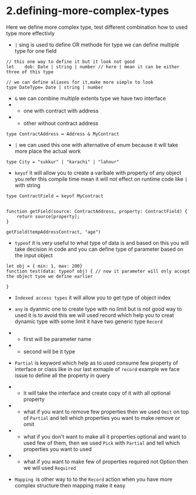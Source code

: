 # 2.defining-more-complex-types

Here we define more complex type, test different combination how to used type more effectivly

- `|` sing is used to define OR methode for type we can define multiple type for one field

```
// this one way to define it but it look not good
let    dob: Date | string | number // here | mean it can be either three of this type

// we can define aliases for it,make more simple to look
type DateType= Date | string | number

```

- `&` we can combine multiple extents type we have two interface
- - one with contract with address
- - other without contract address

```
type ContractAddress = Address & MyContract

```

- `|` we can used this one with alternative of enum because it will take more place the actual work

```
type City = "sukkur" | "karachi" | "lahour"

```

- `keyof` it will allow you to create a varibale with property of any object you refer this compile time mean it will not effect on runtime code like `|` with string

```
type ContractField = keyof MyContract


function getField(source: ContractAddress, property: ContractField) {
    return source[property];
}

getField(tempAddressContract, "age")

```

- `typeof` it is very useful to what type of data is and based on this you will take decision in code and you can define type of parameter based on the input object

```
let obj = { min: 1, max: 200}
function test(data: typeof obj) { // now it parameter will only accept the object tyoe we define earlier

}
```

- `Indexed access types` it will allow you to get type of object index

- `any` is dyanmic one to create type with no limit but is not good way to used it is to avoid this we will used record which help you to creat dynamic type with some limit it have two generic type `Record`
- - first will be parameter name
- - second will be it type

- `Partial` is keyword which help as to used consume few property of interface or class like in our last exmaple of `record` example we face issue to define all the property in query
- - it will take the interface and create copy of it with all optional property
- - what if you want to remove few properties then we used `Omit` on top of `Partial` and tell which properties you want to make remove or omit
- - what if you don't want to make all it properties optional and want to used few of them, then we used `Pick` with `Partial` and tell which properties you want to used

- - what if you want to make few of properties required not Option then we will used `Required`

- `Mapping `is other way to to the `Record` action when you have more complex structure then mapping make it easy
